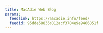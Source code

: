 ```yaml
---
title: MacAdie Web Blog
params:
  feedlink: https://macadie.info/feed/
  feedid: 95dde58835d812acf3704e9e9466851f
---
```

